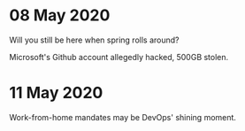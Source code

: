 # 08 May 2020
Will you still be here when spring rolls around?

Microsoft's Github account allegedly hacked, 500GB stolen.

# 11 May 2020
Work-from-home mandates may be DevOps' shining moment.
